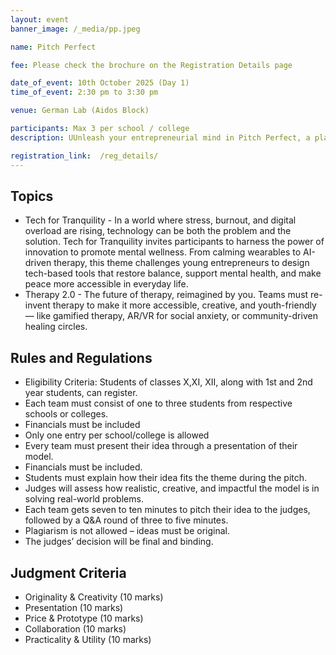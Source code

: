 ```yaml
---
layout: event
banner_image: /_media/pp.jpeg

name: Pitch Perfect

fee: Please check the brochure on the Registration Details page

date_of_event: 10th October 2025 (Day 1)
time_of_event: 2:30 pm to 3:30 pm

venue: German Lab (Aidos Block)

participants: Max 3 per school / college
description: UUnleash your entrepreneurial mind in Pitch Perfect, a platform to present creative and enterprising business ideas that will promote mental health awareness, healing, and personal growth. Teams will have to create PowerPoint presentations on innovative proposals on the topics mentioned below. Each team will get seven to ten minutes to present their creative ideas to the judges.

registration_link:  /reg_details/
---
```


## Topics
- ⁠Tech for Tranquility - In a world where stress, burnout, and digital overload are rising, technology can be both the problem and the solution. Tech for Tranquility invites participants to harness the power of innovation to promote mental wellness. From calming wearables to AI-driven therapy, this theme challenges young entrepreneurs to design tech-based tools that restore balance, support mental health, and make peace more accessible in everyday life.
- ⁠Therapy 2.0 - The future of therapy, reimagined by you. Teams must re-invent therapy to make it more accessible, creative, and youth-friendly — like gamified therapy, AR/VR for social anxiety, or community-driven healing circles.

## Rules and Regulations
- Eligibility Criteria: Students of classes X,XI, XII, along with 1st and 2nd year students, can register.
- Each team must consist of one to three students from respective schools or colleges.
- Financials must be included
- Only one entry per school/college is allowed
- Every team must present their idea through a presentation of their model.
- Financials must be included.
- Students must explain how their idea fits the theme during the pitch.
- Judges will assess how realistic, creative, and impactful the model is in solving real-world problems.
- Each team gets seven to ten minutes to pitch their idea to the judges, followed by a Q&A round of three to five minutes.
- Plagiarism is not allowed – ideas must be original.
- The judges’ decision will be final and binding.


## Judgment Criteria
- ⁠Originality & Creativity (10 marks)
- Presentation (10 marks)
- ⁠Price & Prototype (10 marks)
- ⁠Collaboration (10 marks)
- ⁠Practicality & Utility (10 marks)